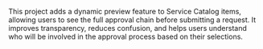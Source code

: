 This project adds a dynamic preview feature to Service Catalog items, allowing users to see the full approval chain before submitting a request. It improves transparency, reduces confusion, and helps users understand who will be involved in the approval process based on their selections.
